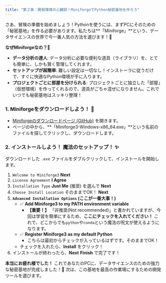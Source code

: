 ```yaml
---
title: "第２章：開発環境の心臓部！MiniforgeでPython秘密基地を作ろう"
---
```


さあ、冒険の準備を始めましょう！Pythonを使うには、まずPCにそのための「秘密基地」を作る必要があります。私たちは**「Miniforge」**という、データサイエンスの世界で今一番人気の方法を選びます！🚀

**なぜMiniforgeなの？🤔**

*   **データ分析の達人**: データ分析に必要な便利な道具（ライブラリ）を、とても簡単に、しかも賢く管理してくれます。
*   **セットアップが超簡単**: 難しい設定は一切なし！インストーラに従うだけで、すぐに快適なPython環境が手に入ります。
*   **プロジェクトごとに部屋を分けられる**: プロジェクトごとに独立した「部屋」（仮想環境）を作ってくれるので、道具がごちゃ混ぜになりません。これでいつでも秘密基地はスッキリ整理！

### 1. Miniforgeをダウンロードしよう！ 🔽

*   [Miniforgeのダウンロードページ (GitHub)](https://github.com/conda-forge/miniforge/releases/latest) を開きます。
*   ページの中から、**「Miniforge3-Windows-x86_64.exe」**という名前のファイルを探してクリックし、ダウンロードします。

### 2. インストールしよう！ 魔法のセットアップ！ ✨

ダウンロードした `.exe` ファイルをダブルクリックして、インストールを開始します。

1.  `Welcome to Miniforge3` **Next**
2.  `License Agreement` **I Agree**
3.  `Installation Type` **Just Me** (推奨) を選んで **Next**
4.  `Choose Install Location` そのままでOK！ **Next**
5.  **`Advanced Installation Options` (ここが一番大事！)**
    *   ✅ **Add Miniforge3 to my PATH environment variable**
        *   **【重要！】** 「非推奨(Not recommended)」と書かれていますが、今回は学習を簡単にするため、**ここにチェックを入れてください！** これで、どこからでも`python`や`conda`という魔法の呪文が使えるようになります。
    *   ✅ **Register Miniforge3 as my default Python**
        *   こちらは最初からチェックが入っているはずです。そのままでOK！
    *   チェックを入れたら、**Install** をクリック！
6.  インストールが終わったら、**Next** **Finish** で完了です！

**本当にお疲れ様でした！**
これであなたのPCに、データサイエンスのための強力な秘密基地が完成しました！🎉 次は、この基地を最高の作業場にするための開発ツールを選びます。
